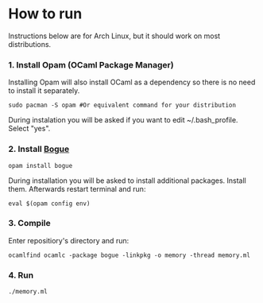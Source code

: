 # How to run 
Instructions below are for Arch Linux, but it should work on most distributions.

### 1. Install Opam (OCaml Package Manager)
Installing Opam will also install OCaml as a dependency so there is no need to install it separately.
```
sudo pacman -S opam #Or equivalent command for your distribution
```
During instalation you will be asked if you want to edit ~/.bash_profile. Select "yes".

### 2. Install [Bogue](https://github.com/sanette/bogue)
```
opam install bogue
```
During installation you will be asked to install additional packages. Install them.
Afterwards restart terminal and run:
```
eval $(opam config env)
```

### 3. Compile
Enter repositiory's directory and run:
```
ocamlfind ocamlc -package bogue -linkpkg -o memory -thread memory.ml
```

### 4. Run
```
./memory.ml
```
